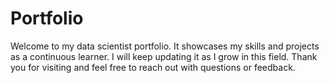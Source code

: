 # Portfolio
Welcome to my data scientist portfolio. It showcases my skills and projects as a continuous learner. I will keep updating it as I grow in this field. Thank you for visiting and feel free to reach out with questions or feedback.
